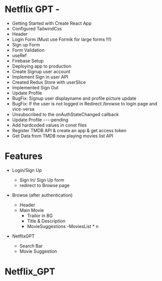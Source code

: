 # Netflix GPT -

- Getting Started with Create React App
- Configured TailwindCss
- Header
- Login Form (Must use Formik for large forms !!!)
- Sign up Form
- Form Validation
- useRef 
- Firebase Setup
- Deploying app to production
- Create Signup user account
- Implement Sign in user API
- Created Redux Store with userSlice
- Implemented Sign Out
- Update Profile
- BugFix: Signup user displayname and profile picture update
- BugFix: If the user is not logged in Redirect /browse to login page and vice-versa
- Unsubscribed to the onAuthStateChanged callback
- Update Profile ----pending
- Add hardcoded values in const files
- Register TMDB API & create an app & get access token
- Get Data from TMDB now playing movies list API

# Features
- Login/Sign Up

  - Sign In/ Sign Up form
  - redirect to Browse page

- Browse (after authentication)

  - Header
  - Main Movie
    - Trailor in BG
    - Title & Description
    - MovieSuggestions
      -MoviesList \* n

- NetflixGPT
  - Search Bar
  - Movie Suggestion

<!-- ## Available Scripts

In the project directory, you can run:

### `npm start` -->

# Netflix_GPT

